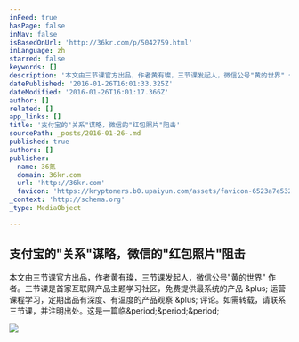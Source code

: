 ```yaml
---
inFeed: true
hasPage: false
inNav: false
isBasedOnUrl: 'http://36kr.com/p/5042759.html'
inLanguage: zh
starred: false
keywords: []
description: '本文由三节课官方出品，作者黄有璨，三节课发起人，微信公号"黄的世界" 作者。三节课是首家互联网产品主题学习社区，免费提供最系统的产品 + 运营课程学习，定期出品有深度、有温度的产品观察 + 评论。如需转载，请联系三节课，并注明出处。这是一篇临...'
datePublished: '2016-01-26T16:01:33.325Z'
dateModified: '2016-01-26T16:01:17.366Z'
author: []
related: []
app_links: []
title: '支付宝的"关系"谋略，微信的"红包照片"阻击'
sourcePath: _posts/2016-01-26-.md
published: true
authors: []
publisher:
  name: 36氪
  domain: 36kr.com
  url: 'http://36kr.com'
  favicon: 'https://kryptoners.b0.upaiyun.com/assets/favicon-6523a7e532a9862be505b7657fd7ddb7.ico'
_context: 'http://schema.org'
_type: MediaObject

---
```

<article style=""><h1>支付宝的"关系"谋略，微信的"红包照片"阻击</h1><p>本文由三节课官方出品，作者黄有璨，三节课发起人，微信公号"黄的世界" 作者。三节课是首家互联网产品主题学习社区，免费提供最系统的产品 &amp;plus; 运营课程学习，定期出品有深度、有温度的产品观察 &amp;plus; 评论。如需转载，请联系三节课，并注明出处。这是一篇临&amp;period;&amp;period;&amp;period;</p><img src="http://a.36krcnd.com/nil_class/646edc1e-e9ab-4802-8398-20844718284e/______.jpg" /></article>